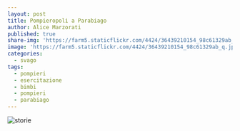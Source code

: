 ```yaml
---
layout: post
title: Pompieropoli a Parabiago
author: Alice Marzorati
published: true
share-img: 'https://farm5.staticflickr.com/4424/36439210154_98c61329ab_q.jpg'
image: 'https://farm5.staticflickr.com/4424/36439210154_98c61329ab_q.jpg'
categories:
  - svago
tags:
  - pompieri
  - esercitazione
  - bimbi
  - pompieri
  - parabiago
---
```

![storie](https://farm5.staticflickr.com/4424/36439210154_98c61329ab_b.jpg)
